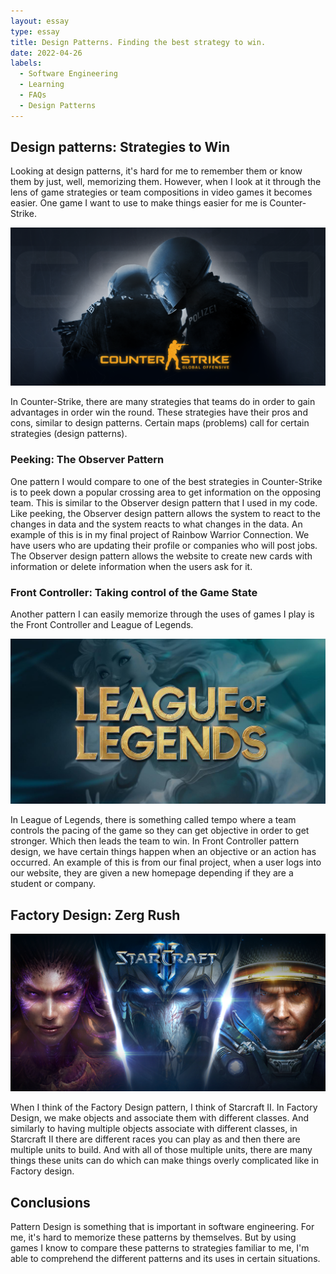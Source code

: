 ```yaml
---
layout: essay
type: essay
title: Design Patterns. Finding the best strategy to win.
date: 2022-04-26
labels:
  - Software Engineering
  - Learning
  - FAQs
  - Design Patterns
---
```


## Design patterns: Strategies to Win

Looking at design patterns, it's hard for me to remember them or know them by just, well, memorizing them. However, when I look at it through the lens of game strategies or team compositions in video games it becomes easier. One game I want to use to make things easier for me is Counter-Strike.

<img src="../images/cs-go.png" alt="csgo WP">

In Counter-Strike, there are many strategies that teams do in order to gain advantages in order win the round. These strategies have their pros and cons, similar to design patterns. Certain maps (problems) call for certain strategies (design patterns).

### Peeking: The Observer Pattern

One pattern I would compare to one of the best strategies in Counter-Strike is to peek down a popular crossing area to get information on the opposing team. This is similar to the Observer design pattern that I used in my code. Like peeking, the Observer design pattern allows the system to react to the changes in data and the system reacts to what changes in the data. An example of this is in my final project of Rainbow Warrior Connection. We have users who are updating their profile or companies who will post jobs. The Observer design pattern allows the website to create new cards with information or delete information when the users ask for it. 

### Front Controller: Taking control of the Game State

Another pattern I can easily memorize through the uses of games I play is the Front Controller and League of Legends.  

<img class="ui medium left floated rounded image" src="../images/League.jpg" alt="LoL WP">  

In League of Legends, there is something called tempo where a team controls the pacing of the game so they can get objective in order to get stronger. Which then leads the team to win. In Front Controller pattern design, we have certain things happen when an objective or an action has occurred. An example of this is from our final project, when a user logs into our website, they are given a new homepage depending if they are a student or company. 

## Factory Design: Zerg Rush
<img class="ui medium left floated rounded image" src="../images/starcraft2.jpg" alt="SC2 WP">  

When I think of the Factory Design pattern, I think of Starcraft II. In Factory Design, we make objects and associate them with different classes. And similarly to having multiple objects associate with different classes, in Starcraft II there are different races you can play as and then there are multiple units to build. And with all of those multiple units, there are many things these units can do which can make things overly complicated like in Factory design. 

## Conclusions

Pattern Design is something that is important in software engineering. For me, it's hard to memorize these patterns by themselves. But by using games I know to compare these patterns to strategies familiar to me, I'm able to comprehend the different patterns and its uses in certain situations. 

